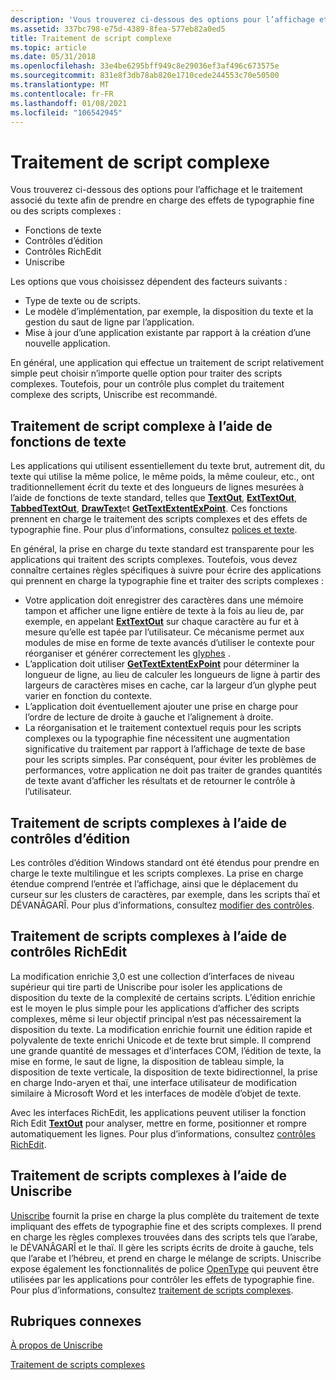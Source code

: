```yaml
---
description: 'Vous trouverez ci-dessous des options pour l’affichage et le traitement associé du texte afin de prendre en charge des effets de typographie fine ou des scripts complexes : Text functionsEdit controlsRich Edit controlsUniscribe'
ms.assetid: 337bc798-e75d-4389-8fea-577eb82a0ed5
title: Traitement de script complexe
ms.topic: article
ms.date: 05/31/2018
ms.openlocfilehash: 33e4be6295bff949c8e29036ef3af496c673575e
ms.sourcegitcommit: 831e8f3db78ab820e1710cede244553c70e50500
ms.translationtype: MT
ms.contentlocale: fr-FR
ms.lasthandoff: 01/08/2021
ms.locfileid: "106542945"
---
```

# <a name="complex-script-processing"></a>Traitement de script complexe

Vous trouverez ci-dessous des options pour l’affichage et le traitement associé du texte afin de prendre en charge des effets de typographie fine ou des scripts complexes :

-   Fonctions de texte
-   Contrôles d’édition
-   Contrôles RichEdit
-   Uniscribe

Les options que vous choisissez dépendent des facteurs suivants :

-   Type de texte ou de scripts.
-   Le modèle d’implémentation, par exemple, la disposition du texte et la gestion du saut de ligne par l’application.
-   Mise à jour d’une application existante par rapport à la création d’une nouvelle application.

En général, une application qui effectue un traitement de script relativement simple peut choisir n’importe quelle option pour traiter des scripts complexes. Toutefois, pour un contrôle plus complet du traitement complexe des scripts, Uniscribe est recommandé.

## <a name="complex-script-processing-using-text-functions"></a>Traitement de script complexe à l’aide de fonctions de texte

Les applications qui utilisent essentiellement du texte brut, autrement dit, du texte qui utilise la même police, le même poids, la même couleur, etc., ont traditionnellement écrit du texte et des longueurs de lignes mesurées à l’aide de fonctions de texte standard, telles que [**TextOut**](/windows/win32/api/wingdi/nf-wingdi-textouta), [**ExtTextOut**](/windows/win32/api/wingdi/nf-wingdi-exttextouta), [**TabbedTextOut**](/windows/win32/api/winuser/nf-winuser-tabbedtextouta), [**DrawText**](/windows/win32/api/winuser/nf-winuser-drawtext)et [**GetTextExtentExPoint**](/windows/win32/api/wingdi/nf-wingdi-gettextextentexpointa). Ces fonctions prennent en charge le traitement des scripts complexes et des effets de typographie fine. Pour plus d’informations, consultez [polices et texte](../gdi/fonts-and-text.md).

En général, la prise en charge du texte standard est transparente pour les applications qui traitent des scripts complexes. Toutefois, vous devez connaître certaines règles spécifiques à suivre pour écrire des applications qui prennent en charge la typographie fine et traiter des scripts complexes :

-   Votre application doit enregistrer des caractères dans une mémoire tampon et afficher une ligne entière de texte à la fois au lieu de, par exemple, en appelant [**ExtTextOut**](/windows/win32/api/wingdi/nf-wingdi-exttextouta) sur chaque caractère au fur et à mesure qu’elle est tapée par l’utilisateur. Ce mécanisme permet aux modules de mise en forme de texte avancés d’utiliser le contexte pour réorganiser et générer correctement les [glyphes](uniscribe-glossary.md) .
-   L’application doit utiliser [**GetTextExtentExPoint**](/windows/win32/api/wingdi/nf-wingdi-gettextextentexpointa) pour déterminer la longueur de ligne, au lieu de calculer les longueurs de ligne à partir des largeurs de caractères mises en cache, car la largeur d’un glyphe peut varier en fonction du contexte.
-   L’application doit éventuellement ajouter une prise en charge pour l’ordre de lecture de droite à gauche et l’alignement à droite.
-   La réorganisation et le traitement contextuel requis pour les scripts complexes ou la typographie fine nécessitent une augmentation significative du traitement par rapport à l’affichage de texte de base pour les scripts simples. Par conséquent, pour éviter les problèmes de performances, votre application ne doit pas traiter de grandes quantités de texte avant d’afficher les résultats et de retourner le contrôle à l’utilisateur.

## <a name="complex-script-processing-using-edit-controls"></a>Traitement de scripts complexes à l’aide de contrôles d’édition

Les contrôles d’édition Windows standard ont été étendus pour prendre en charge le texte multilingue et les scripts complexes. La prise en charge étendue comprend l’entrée et l’affichage, ainsi que le déplacement du curseur sur les clusters de caractères, par exemple, dans les scripts thaï et DÉVANÂGARÎ. Pour plus d’informations, consultez [modifier des contrôles](../controls/edit-controls.md).

## <a name="complex-script-processing-using-rich-edit-controls"></a>Traitement de scripts complexes à l’aide de contrôles RichEdit

La modification enrichie 3,0 est une collection d’interfaces de niveau supérieur qui tire parti de Uniscribe pour isoler les applications de disposition du texte de la complexité de certains scripts. L’édition enrichie est le moyen le plus simple pour les applications d’afficher des scripts complexes, même si leur objectif principal n’est pas nécessairement la disposition du texte. La modification enrichie fournit une édition rapide et polyvalente de texte enrichi Unicode et de texte brut simple. Il comprend une grande quantité de messages et d’interfaces COM, l’édition de texte, la mise en forme, le saut de ligne, la disposition de tableau simple, la disposition de texte verticale, la disposition de texte bidirectionnel, la prise en charge Indo-aryen et thaï, une interface utilisateur de modification similaire à Microsoft Word et les interfaces de modèle d’objet de texte.

Avec les interfaces RichEdit, les applications peuvent utiliser la fonction Rich Edit [**TextOut**](/windows/win32/api/wingdi/nf-wingdi-textouta) pour analyser, mettre en forme, positionner et rompre automatiquement les lignes. Pour plus d’informations, consultez [contrôles RichEdit](../controls/rich-edit-controls.md).

## <a name="complex-script-processing-using-uniscribe"></a>Traitement de scripts complexes à l’aide de Uniscribe

[Uniscribe](uniscribe.md) fournit la prise en charge la plus complète du traitement de texte impliquant des effets de typographie fine et des scripts complexes. Il prend en charge les règles complexes trouvées dans des scripts tels que l’arabe, le DÉVANÂGARÎ et le thaï. Il gère les scripts écrits de droite à gauche, tels que l’arabe et l’hébreu, et prend en charge le mélange de scripts. Uniscribe expose également les fonctionnalités de police [OpenType](opentype-font-format.md) qui peuvent être utilisées par les applications pour contrôler les effets de typographie fine. Pour plus d’informations, consultez [traitement de scripts complexes](processing-complex-scripts.md).

## <a name="related-topics"></a>Rubriques connexes

<dl> <dt>

[À propos de Uniscribe](about-uniscribe.md)
</dt> <dt>

[Traitement de scripts complexes](processing-complex-scripts.md)
</dt> </dl>

 

 
